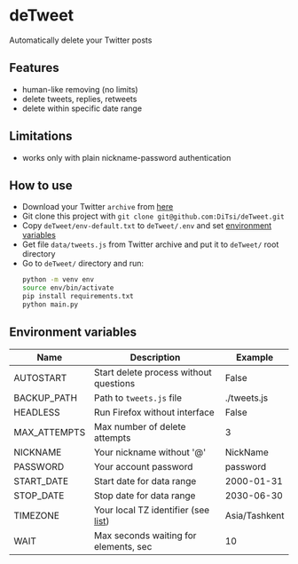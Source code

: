 # deTweet
Automatically delete your Twitter posts

## Features
- human-like removing (no limits)
- delete tweets, replies, retweets
- delete within specific date range

## Limitations
- works only with plain nickname-password authentication

## How to use
- Download your Twitter `archive` from [here](https://twitter.com/settings/download_your_data)
- Git clone this project with `git clone git@github.com:DiTsi/deTweet.git`
- Copy `deTweet/env-default.txt` to `deTweet/.env` and set [environment variables](#environment-variables)
- Get file `data/tweets.js` from Twitter archive and put it to `deTweet/` root directory
- Go to `deTweet/` directory and run:
  ```bash
  python -m venv env
  source env/bin/activate
  pip install requirements.txt
  python main.py
  ```

## Environment variables
|Name|Description|Example|
|-|-|-|
|AUTOSTART|Start delete process without questions|False|
|BACKUP_PATH|Path to `tweets.js` file|./tweets.js|
|HEADLESS|Run Firefox without interface|False|
|MAX_ATTEMPTS|Max number of delete attempts|3|
|NICKNAME|Your nickname without '@'|NickName|
|PASSWORD|Your account password|password|
|START_DATE|Start date for data range|2000-01-31|
|STOP_DATE|Stop date for data range|2030-06-30|
|TIMEZONE|Your local TZ identifier (see [list](https://en.wikipedia.org/wiki/List_of_tz_database_time_zones))|Asia/Tashkent|
|WAIT|Max seconds waiting for elements, sec|10|
